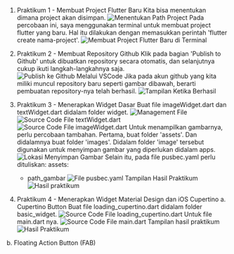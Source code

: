 1. Praktikum 1 - Membuat Project Flutter Baru
Kita bisa menentukan dimana project akan disimpan.
![Menentukan Path Project](image-1.png)
Pada percobaan ini, saya menggunakan terminal untuk membuat project flutter yang baru.
Hal itu dilakukan dengan memasukkan perintah 'flutter create nama-project'.
![Membuat Project Flutter Baru di Terminal](image.png)

2. Praktikum 2 - Membuat Repository Github
Klik pada bagian 'Publish to Github' untuk dibuatkan repository secara otomatis, dan selanjutnya cukup ikuti langkah-langkahnya saja.
![Publish ke Github Melalui VSCode](image-2.png)
Jika pada akun github yang kita miliki muncul repository baru seperti gambar dibawah, berarti pembuatan repository-nya telah berhasil.
![Tampilan Ketika Berhasil](image-3.png)

3. Praktikum 3 - Menerapkan Widget Dasar
Buat file imageWidget.dart dan textWidget.dart didalam folder widget.
![Management File](image-4.png)
![Source Code File textWidget.dart](image-6.png)
![Source Code File imageWidget.dart](image-7.png)
Untuk menampilkan gambarnya, perlu percobaan tambahan.
Pertama, buat folder 'assets'. Dan didalamnya buat folder 'images'. Didalam folder 'image' tersebut digunakan untuk menyimpan gambar yang diperlukan didalam apps.
![Lokasi Menyimpan Gambar](image-8.png)
Selain itu, pada file pusbec.yaml perlu dituliskan:
assets: 
   - path_gambar
![File pusbec.yaml](image-9.png)
Tampilan Hasil Praktikum
![Hasil praktikum](text-dan-image-widget.jpeg)

4. Praktikum 4 - Menerapkan Widget Material Design dan iOS Cupertino
a. Cupertino Button
Buat file loading_cupertino.dart didalam folder basic_widget.
![Source Code File loading_cupertino.dart](image-10.png)
Untuk file main.dart nya.
![Source Code File main.dart](image-11.png)
Tampilan hasil praktikum
![Hasil Praktikum](loading-cupertino.jpeg)

b. Floating Action Button (FAB)